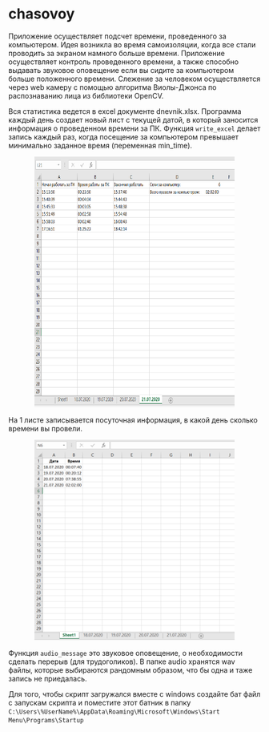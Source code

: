 # chasovoy
Приложение осуществляет подсчет времени, проведенного за компьютером. 
Идея возникла во время самоизоляции, когда все стали проводить за экраном намного больше времени. Приложение осуществляет контроль проведенного времени, а также способно выдавать звуковое оповещение если вы сидите за компьютером больше положенного времени.
Слежение за человеком осуществляется через web камеру с помощью алгоритма Виолы-Джонса по распознаванию лица из библиотеки OpenCV.

Вся статистика ведется в excel документе dnevnik.xlsx. Программа каждый день создает новый лист с текущей датой, в который заносится информация о проведенном времени за ПК. Функция `write_excel` делает запись каждый раз, когда посещение за компьютером превышает минимально заданное время (переменная min_time).
<p align="center">
  <img src="screenshot_readme/excel_2.png" height="500" width="400"/></div>
</p>
На 1 листе записывается посуточная информация, в какой день сколько времени вы провели.
<p align="center">
  <img src="screenshot_readme/excel_1.png" height="400" width="400"/></div>
</p>

Функция `audio_message` это звуковое оповещение, о необходимости сделать перерыв (для трудоголиков). В папке audio хранятся wav файлы, которые выбираются рандомным образом, что бы одна и таже запись не приедалась.

Для того, чтобы скрипт загружался вместе с windows создайте бат файл с запускам скрипта и поместите этот батник в папку `C:\Users\%UserName%\AppData\Roaming\Microsoft\Windows\Start Menu\Programs\Startup`
